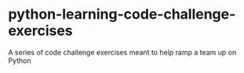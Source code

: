 # python-learning-code-challenge-exercises
A series of code challenge exercises meant to help ramp a team up on Python
